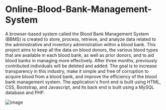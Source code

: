# Online-Blood-Bank-Management-System
A browser-based system called the Blood Bank Management System (BBMS) is created to store, process, retrieve, and analyze data related to the administrative and inventory administration within a blood bank. This project aims to keep all the data on blood donors, the various blood types that are available in each blood bank, as well as prior donors, and to aid blood banks in managing more effectively. After three months, previously contributed individuals will be deleted and added. The goal is to increase transparency in this industry, make it simple and free of corruption to acquire blood from a blood bank, and improve the efficiency of the blood bank management system. The application's front end is built using HTML, CSS, Bootstrap, and Javascript, and its back end is built using a MySQL database and PHP.

![image](https://github.com/Vanguri-Manohar/Online-Blood-Bank-Management-System/assets/117053138/a41ba939-16a9-4273-b7d4-7bf9e3794080)
